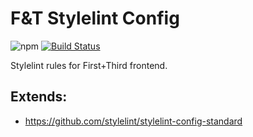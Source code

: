 # F&T Stylelint Config

![npm](https://img.shields.io/npm/v/stylelint-config-firstandthird.svg)
[![Build Status](https://travis-ci.org/firstandthird/stylelint-config-firstandthird.svg?branch=master)](https://travis-ci.org/firstandthird/stylelint-config-firstandthird)

Stylelint rules for First+Third frontend.

## Extends:

- https://github.com/stylelint/stylelint-config-standard
